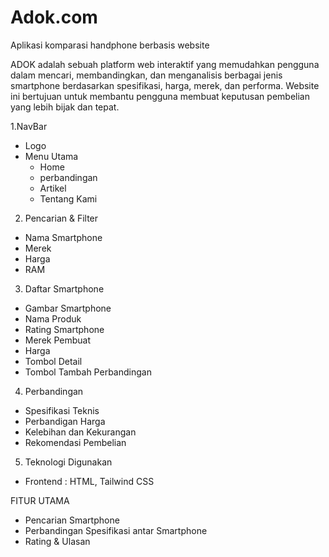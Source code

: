 # Adok.com

Aplikasi komparasi handphone berbasis website

ADOK adalah sebuah platform web interaktif yang memudahkan pengguna dalam mencari, membandingkan, dan menganalisis berbagai jenis smartphone berdasarkan spesifikasi, harga, merek, dan performa. Website ini bertujuan untuk membantu pengguna membuat keputusan pembelian yang lebih bijak dan tepat.

1.NavBar
  - Logo
  - Menu Utama
    - Home
    - perbandingan
    - Artikel
    - Tentang Kami

2. Pencarian & Filter
  - Nama Smartphone
  - Merek
  - Harga
  - RAM

3. Daftar Smartphone
  - Gambar Smartphone
  - Nama Produk
  - Rating Smartphone
  - Merek Pembuat
  - Harga
  - Tombol Detail
  - Tombol Tambah Perbandingan

4. Perbandingan
  - Spesifikasi Teknis
  - Perbandigan Harga
  - Kelebihan dan Kekurangan
  - Rekomendasi Pembelian

5. Teknologi Digunakan
  - Frontend : HTML, Tailwind CSS

FITUR UTAMA
  - Pencarian Smartphone
  - Perbandingan Spesifikasi antar Smartphone
  - Rating & Ulasan
